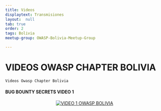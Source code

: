 ```yaml
---
title: Videos
displaytext: Transmisiones
layout:  null
tab: true
order: 2
tags: Bolivia
meetup-group: OWASP-Bolivia-Meetup-Group

---
```

# VIDEOS OWASP CHAPTER BOLIVIA

```
Videos Owasp Chapter Bolivia
```

#### BUG BOUNTY SECRETS VIDEO 1

<div align="center">
  <a href="https://www.youtube.com/watch?v=DIO3WycanCg"><img src="/www-chapter-bolivia/assets/images/video1.png" alt="VIDEO 1 OWASP BOLIVIA"></a>
</div>


<style>
img[alt="FOTO1"] { 
  max-width:  400px; 
  display: block;
}
.tabla2{
    font-size:13px;
}
.tabla1{
    font-size:13px;
}
</style> 
